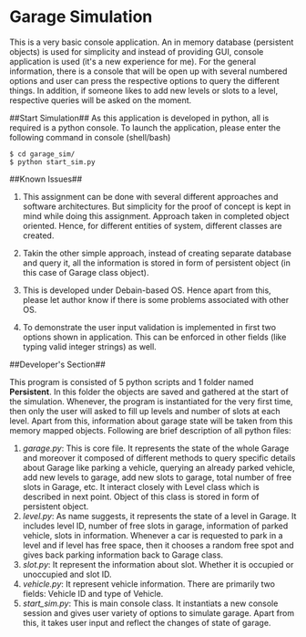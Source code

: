 Garage Simulation
==========

This is a very basic console application. An in memory database (persistent objects) is used for simplicity and instead of providing GUI, console application is used (it's a new experience for me). For the general information, there is a console that will be open up with several numbered options and user can press the respective options to query the different things. In addition, if someone likes to add new levels or slots to a level, respective queries will be asked on the moment. 


##Start Simulation##
As this application is developed in python, all is required is a python console.
To launch the application, please enter the following command in console (shell/bash)

```
$ cd garage_sim/
$ python start_sim.py
```



##Known Issues##
1. This assignment can be done with several different approaches and software architectures. But simplicity for the proof of concept is kept in mind while doing this assignment. Approach taken in completed object oriented. Hence, for different entities of system, different classes are created. 

2. Takin the other simple approach, instead of creating separate database and query it, all the information is stored in form of persistent object (in this case of Garage class object). 

3. This is developed under Debain-based OS. Hence apart from this, please let author know if there is some problems associated with other OS. 

4. To demonstrate the user input validation is implemented in first two options shown in application. This can be enforced in other fields (like typing valid integer strings) as well.   
 

##Developer's Section##

This program is consisted of 5 python scripts and 1 folder named **Persistent**. In this folder the objects are saved and gathered at the start of the simulation. Whenever, the program is instantiated for the very first time, then only the user will asked to fill up levels and number of slots at each level. Apart from this, information about garage state will be taken from this memory mapped objects. Following are brief description of all python files: 

1. *garage.py*: This is core file. It represents the state of the whole Garage and moreover it composed of different methods to query specific details about Garage like parking a vehicle, querying an already parked vehicle, add new levels to garage, add new slots to garage, total number of free slots in Garage, etc. It interact closely with Level class which is described in next point. Object of this class is stored in form of persistent object. 
2. *level.py*: As name suggests, it represents the state of a level in Garage. It includes level ID, number of free slots in garage, information of parked vehicle, slots in information. Whenever a car is requested to park in a level and if level has free space, then it chooses a random free spot and gives back parking information back to Garage class.
3. *slot.py*: It represent the information about slot. Whether it is occupied or unoccupied and slot ID.
4. *vehicle.py*: It represent vehicle information. There are primarily two fields: Vehicle ID and type of Vehicle.
5. *start_sim.py*: This is main console class. It instantiats a new console session and gives user variety of options to simulate garage. Apart from this, it takes user input and reflect the changes of state of garage.






